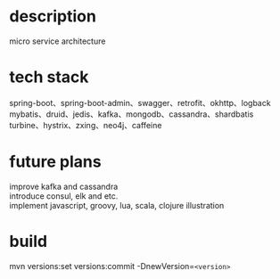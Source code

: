 description
=======
micro service architecture

tech stack
=======
spring-boot、spring-boot-admin、swagger、retrofit、okhttp、logback  
mybatis、druid、jedis、kafka、mongodb、cassandra、shardbatis  
turbine、hystrix、zxing、neo4j、caffeine

future plans
=======
improve kafka and cassandra  
introduce consul, elk and etc.  
implement javascript, groovy, lua, scala, clojure illustration

build
=======
mvn versions:set versions:commit -DnewVersion=`<version>`
